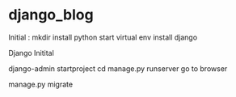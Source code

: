 # django_blog

Initial :
mkdir
install python
start virtual env 
install django


Django Initital

django-admin startproject <entername>
cd <entername>
manage.py runserver
 go to browser



manage.py migrate